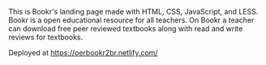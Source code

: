 This is Bookr's landing page made with HTML, CSS, JavaScript, and LESS. 
Bookr is a open educational resource for all teachers. On Bookr a teacher can 
download free peer reviewed textbooks along with read and write reviews for textbooks.

Deployed at https://oerbookr2br.netlify.com/
